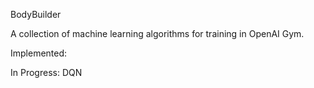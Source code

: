 BodyBuilder

A collection of machine learning algorithms for training in OpenAI Gym.

Implemented:

In Progress:
DQN

